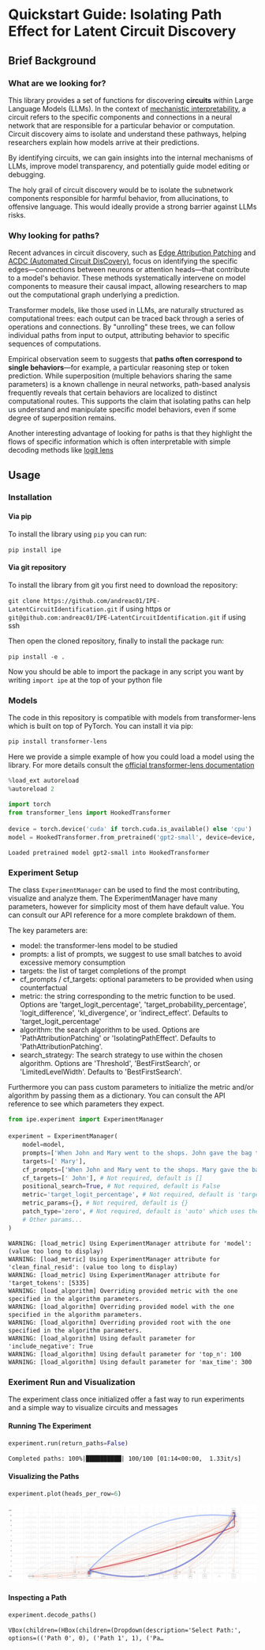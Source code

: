 # Quickstart Guide: **Isolating Path Effect for Latent Circuit Discovery**


## **Brief Background**

### What are we looking for?

This library provides a set of functions for discovering **circuits** within Large Language Models (LLMs). In the context of [mechanistic interpretability](https://www.transformer-circuits.pub/2022/mech-interp-essay), a circuit refers to the specific components and connections in a neural network that are responsible for a particular behavior or computation. Circuit discovery aims to isolate and understand these pathways, helping researchers explain how models arrive at their predictions.

By identifying circuits, we can gain insights into the internal mechanisms of LLMs, improve model transparency, and potentially guide model editing or debugging.

The holy grail of circuit discovery would be to isolate the subnetwork components responsible for harmful behavior, from allucinations, to offensive language. This would ideally provide a strong barrier against LLMs risks.

### Why looking for paths?

Recent advances in circuit discovery, such as [Edge Attribution Patching](https://arxiv.org/abs/2310.10348) and [ACDC (Automated Circuit DisCovery)](https://arxiv.org/abs/2304.14997), focus on identifying the specific edges—connections between neurons or attention heads—that contribute to a model's behavior. These methods systematically intervene on model components to measure their causal impact, allowing researchers to map out the computational graph underlying a prediction.

Transformer models, like those used in LLMs, are naturally structured as computational trees: each output can be traced back through a series of operations and connections. By "unrolling" these trees, we can follow individual paths from input to output, attributing behavior to specific sequences of computations.

Empirical observation seem to suggests that **paths often correspond to single behaviors**—for example, a particular reasoning step or token prediction. While superposition (multiple behaviors sharing the same parameters) is a known challenge in neural networks, path-based analysis frequently reveals that certain behaviors are localized to distinct computational routes. This supports the claim that isolating paths can help us understand and manipulate specific model behaviors, even if some degree of superposition remains.

Another interesting advantage of looking for paths is that they highlight the flows of specific information which is often interpretable with simple decoding methods like [logit lens](https://www.lesswrong.com/posts/AcKRB8wDpdaN6v6ru/interpreting-gpt-the-logit-lens)

## **Usage**

### Installation

#### Via pip

To install the library using `pip` you can run:

`pip install ipe`

#### Via git repository

To install the library from git you first need to download the repository:

`git clone https://github.com/andreac01/IPE-LatentCircuitIdentification.git` if using https or
`git@github.com:andreac01/IPE-LatentCircuitIdentification.git` if using ssh

Then open the cloned repository, finally to install the package run:

`pip install -e .`

Now you should be able to import the package in any script you want by writing `import ipe` at the top of your python file

### Models

The code in this repository is compatible with models from transformer-lens which is built on top of PyTorch. You can install it via pip:
```bash
pip install transformer-lens
```

Here we provide a simple example of how you could load a model using the library.
For more details consult the [official transformer-lens documentation](https://transformerlensorg.github.io/TransformerLens/)


```python
%load_ext autoreload
%autoreload 2
```


```python
import torch
from transformer_lens import HookedTransformer

device = torch.device('cuda' if torch.cuda.is_available() else 'cpu')
model = HookedTransformer.from_pretrained('gpt2-small', device=device, torch_dtype=torch.float32, center_unembed=True)
```

    Loaded pretrained model gpt2-small into HookedTransformer


### Experiment Setup

The class `ExperimentManager` can be used to find the most contributing, visualize and analyze them.
The ExperimentManager have many parameters, however for simplicity most of them have default value. You can consult our API reference for a more complete brakdown of them.

The key parameters are:
 - model: the transformer-lens model to be studied
 - prompts: a list of prompts, we suggest to use small batches to avoid excessive memory consumption
 - targets: the list of target completions of the prompt
 - cf_prompts / cf_targets: optional parameters to be provided when using counterfactual
 - metric: the string corresponding to the metric function to be used. Options are 'target_logit_percentage', 'target_probability_percentage', 'logit_difference', 'kl_divergence', or 'indirect_effect'. Defaults to 'target_logit_percentage'
 - algorithm: the search algorithm to be used. Options are 'PathAttributionPatching' or 'IsolatingPathEffect'. Defaults to 'PathAttributionPatching'.
 - search_strategy: The search strategy to use within the chosen algorithm. Options are 'Threshold', 'BestFirstSearch', or 'LimitedLevelWidth'. Defaults to 'BestFirstSearch'.

Furthermore you can pass custom parameters to initialize the metric and/or algorithm by passing them as a dictionary. You can consult the API reference to see which parameters they expect.


```python
from ipe.experiment import ExperimentManager

experiment = ExperimentManager(
    model=model,
    prompts=['When John and Mary went to the shops. John gave the bag to'],
    targets=[' Mary'],
    cf_prompts=['When John and Mary went to the shops. Mary gave the bag to'], # Not required, default is []
    cf_targets=[' John'], # Not required, default is []
    positional_search=True, # Not required, default is False
    metric='target_logit_percentage', # Not required, default is 'target_logit_percentage'
    metric_params={}, # Not required, default is {}
    patch_type='zero', # Not required, default is 'auto' which uses the counterfactual prompt if provided. Zero does not use the counterfactual prompt
    # Other params...
)
```

    WARNING: [load_metric] Using ExperimentManager attribute for 'model': (value too long to display)
    WARNING: [load_metric] Using ExperimentManager attribute for 'clean_final_resid': (value too long to display)
    WARNING: [load_metric] Using ExperimentManager attribute for 'target_tokens': [5335]
    WARNING: [load_algorithm] Overriding provided metric with the one specified in the algorithm parameters.
    WARNING: [load_algorithm] Overriding provided model with the one specified in the algorithm parameters.
    WARNING: [load_algorithm] Overriding provided root with the one specified in the algorithm parameters.
    WARNING: [load_algorithm] Using default parameter for 'include_negative': True
    WARNING: [load_algorithm] Using default parameter for 'top_n': 100
    WARNING: [load_algorithm] Using default parameter for 'max_time': 300


### Exeriment Run and Visualization

The experiment class once initialized offer a fast way to run experiments and a simple way to visualize circuits and messages

#### Running The Experiment


```python
experiment.run(return_paths=False)
```

    Completed paths: 100%|██████████| 100/100 [01:14<00:00,  1.33it/s]


#### Visualizing the Paths


```python
experiment.plot(heads_per_row=6)
```


    
![png](quickstart_files/quickstart_14_0.png)
    


#### Inspecting a Path


```python
experiment.decode_paths()
```


    VBox(children=(HBox(children=(Dropdown(description='Select Path:', options=(('Path 0', 0), ('Path 1', 1), ('Pa…

